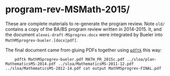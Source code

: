program-rev-MSMath-2015/
========================

These are complete materials to re-generate the program review.  Note `old/` contains a copy of the BA/BS program review written in 2014-2015.  It, and the document `alexei-draft-MSprogrev.docx` were integrated by Bueler into `MathMSprogrev-bueler.[docx|pdf]`.

The final document came from gluing PDFs together using [`pdftk`](https://www.pdflabs.com/tools/pdftk-the-pdf-toolkit/) this way:

        pdftk MathMSprogrev-bueler.pdf MATH_PR_2015c.pdf ../sloa/plan-MathematicsMS-2014.pdf ../sloa/MathematicsMS-2011-12.pdf ../sloa/MathematicsMS-2012-14.pdf cat output MathMSprogrev-FINAL.pdf

